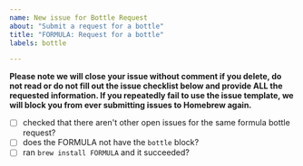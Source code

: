 ```yaml
---
name: New issue for Bottle Request
about: "Submit a request for a bottle"
title: "FORMULA: Request for a bottle"
labels: bottle

---
```

<!--Please replace FORMULA in the title to the name of formula you want to be bottled-->

**Please note we will close your issue without comment if you delete, do not read or do not fill out the issue checklist below and provide ALL the requested information. If you repeatedly fail to use the issue template, we will block you from ever submitting issues to Homebrew again.**

- [ ] checked that there aren't other open issues for the same formula bottle request?
- [ ] does the FORMULA not have the `bottle` block?
- [ ] ran `brew install FORMULA` and it succeeded?
